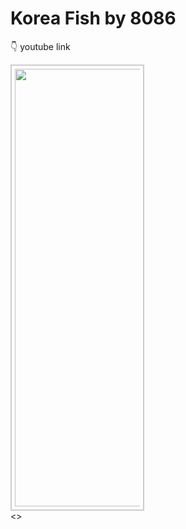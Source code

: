 # Korea Fish by 8086

 👇 youtube link<br>
 <div style="height:200px;width:200px"> <kbd><a href="https://www.youtube.com/watch?v=lqbrsrXmBEc"><img src="http://img.youtube.com/vi/lqbrsrXmBEc/0.jpg" width="700" style="border:2px #ccc solid;padding:5px;"></a></kbd><><br> 

